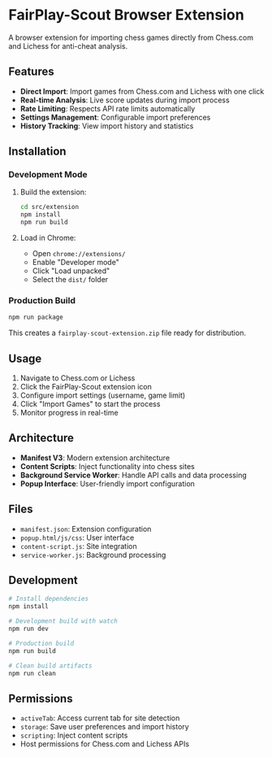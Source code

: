 # FairPlay-Scout Browser Extension

A browser extension for importing chess games directly from Chess.com and Lichess for anti-cheat analysis.

## Features

- **Direct Import**: Import games from Chess.com and Lichess with one click
- **Real-time Analysis**: Live score updates during import process
- **Rate Limiting**: Respects API rate limits automatically
- **Settings Management**: Configurable import preferences
- **History Tracking**: View import history and statistics

## Installation

### Development Mode
1. Build the extension:
   ```bash
   cd src/extension
   npm install
   npm run build
   ```

2. Load in Chrome:
   - Open `chrome://extensions/`
   - Enable "Developer mode"
   - Click "Load unpacked"
   - Select the `dist/` folder

### Production Build
```bash
npm run package
```

This creates a `fairplay-scout-extension.zip` file ready for distribution.

## Usage

1. Navigate to Chess.com or Lichess
2. Click the FairPlay-Scout extension icon
3. Configure import settings (username, game limit)
4. Click "Import Games" to start the process
5. Monitor progress in real-time

## Architecture

- **Manifest V3**: Modern extension architecture
- **Content Scripts**: Inject functionality into chess sites
- **Background Service Worker**: Handle API calls and data processing
- **Popup Interface**: User-friendly import configuration

## Files

- `manifest.json`: Extension configuration
- `popup.html/js/css`: User interface
- `content-script.js`: Site integration
- `service-worker.js`: Background processing

## Development

```bash
# Install dependencies
npm install

# Development build with watch
npm run dev

# Production build
npm run build

# Clean build artifacts
npm run clean
```

## Permissions

- `activeTab`: Access current tab for site detection
- `storage`: Save user preferences and import history
- `scripting`: Inject content scripts
- Host permissions for Chess.com and Lichess APIs